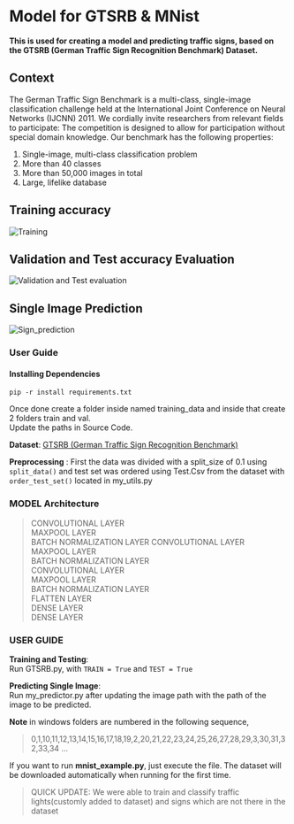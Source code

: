 # Model for GTSRB & MNist

__This is used for creating a model and predicting traffic signs, based on the GTSRB (German Traffic Sign Recognition Benchmark) Dataset.__   


## Context
The German Traffic Sign Benchmark is a multi-class, single-image classification challenge held at the International Joint Conference on Neural Networks (IJCNN) 2011. We cordially invite researchers from relevant fields to participate: The competition is designed to allow for participation without special domain knowledge. Our benchmark has the following properties:  

1. Single-image, multi-class classification problem
2. More than 40 classes
3. More than 50,000 images in total
4. Large, lifelike database
 
 
 ## Training accuracy
![Training](https://user-images.githubusercontent.com/69571769/193198328-53894669-94e9-43f6-ba2f-f81a1e008fec.jpeg)



 ## Validation and Test accuracy Evaluation  
![Validation and Test evaluation](https://user-images.githubusercontent.com/69571769/193198314-16bd8836-bf02-480e-b5f8-87a0d2e99eac.jpeg)



## Single Image Prediction
![Sign_prediction](https://user-images.githubusercontent.com/69571769/193198324-38a5ed3b-4aa5-477b-b1c2-855e06c3f9c2.jpeg)


### User Guide

#### Installing Dependencies
```
pip -r install requirements.txt
```  
Once done create a folder inside named training_data and inside that create 2 folders train and val.  
Update the paths in Source Code.    

__Dataset__: [GTSRB (German Traffic Sign Recognition Benchmark)](https://www.kaggle.com/datasets/meowmeowmeowmeowmeow/gtsrb-german-traffic-sign)  

__Preprocessing__ : First the data was divided with a split_size of 0.1 using ```split_data()``` and test set was ordered using Test.Csv from the dataset with ```order_test_set()```  located in my_utils.py    

### MODEL Architecture 
>CONVOLUTIONAL LAYER  
>MAXPOOL LAYER   
>BATCH NORMALIZATION LAYER
>CONVOLUTIONAL LAYER   
>MAXPOOL LAYER   
>BATCH NORMALIZATION LAYER  
>CONVOLUTIONAL LAYER   
>MAXPOOL LAYER   
>BATCH NORMALIZATION LAYER    
>FLATTEN LAYER  
>DENSE LAYER  
>DENSE LAYER  

### USER GUIDE
__Training and Testing__:  
Run GTSRB.py, with ```TRAIN = True``` and ```TEST = True```

__Predicting Single Image__:  
Run my_predictor.py after updating the image path with the path of the image to be predicted.  

__Note__ in windows folders are numbered in the following sequence,
> 0,1,10,11,12,13,14,15,16,17,18,19,2,20,21,22,23,24,25,26,27,28,29,3,30,31,32,33,34 ...  

If you want to run __mnist_example.py__, just execute the file. The dataset will be downloaded automatically when running for the first time.  



>QUICK UPDATE:
> We were able to train and classify traffic lights(customly added to dataset) and signs which are not there in the dataset
